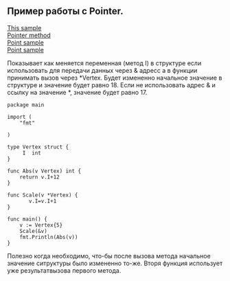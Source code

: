## Пример работы с Pointer.
[This sample](https://play.golang.org/p/ETouyXB_nZ)   
[Pointer method](https://tour.golang.org/methods/5)   
[Point sample](https://www.golang-book.com/books/intro/8)   
[Point sample](https://nathanleclaire.com/blog/2014/08/09/dont-get-bitten-by-pointer-vs-non-pointer-method-receivers-in-golang/)   




Показывает как меняется переменная (метод I) в структуре
если использовать для передачи данных через & адресс 
а в функции принимать вызов  через *Vertex. Будет измененно 
начальное значение в структуре и значение будет равно 18.
Если не использовать адрес & и ссылку на значение *, 
значение будет равно 17.


```golang
package main

import (
	"fmt"
	
)

type Vertex struct {
     I  int
}

func Abs(v Vertex) int {
	return v.I+12
}

func Scale(v *Vertex) {
       v.I=v.I+1
}

func main() {
	v := Vertex{5}
	Scale(&v)
	fmt.Println(Abs(v))
}
```

Полезно когда необходимо, что-бы после вызова метода
начальное значение ситруктуры было измененно то-же.
Вторя функция использует уже результатвызова первого метода.


